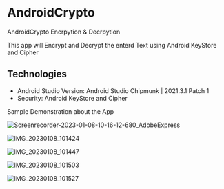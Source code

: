 # AndroidCrypto
AndroidCrypto Encrpytion &amp; Decrpytion

This app will Encrypt and Decrypt the enterd Text using Android KeyStore and Cipher

## Technologies

* Android Studio Version: Android Studio Chipmunk | 2021.3.1 Patch 1
* Security: Android KeyStore and Cipher

Sample Demonstration about the App

![Screenrecorder-2023-01-08-10-16-12-680_AdobeExpress](https://user-images.githubusercontent.com/11756630/211181617-db26b89b-dad5-496d-8b3c-d81f20218596.gif)

![IMG_20230108_101424](https://user-images.githubusercontent.com/11756630/211181644-6ba4d4f0-c7e5-4e3a-8444-08f35d1a7fea.jpg)

![IMG_20230108_101447](https://user-images.githubusercontent.com/11756630/211181647-944b985c-06a6-4988-88f6-36ed7c7aa891.jpg)

![IMG_20230108_101503](https://user-images.githubusercontent.com/11756630/211181648-65617920-a408-46ae-9fe2-625320456e65.jpg)

![IMG_20230108_101527](https://user-images.githubusercontent.com/11756630/211181649-f2f2222c-6e6b-48f3-8771-a647bfc8e232.jpg)
